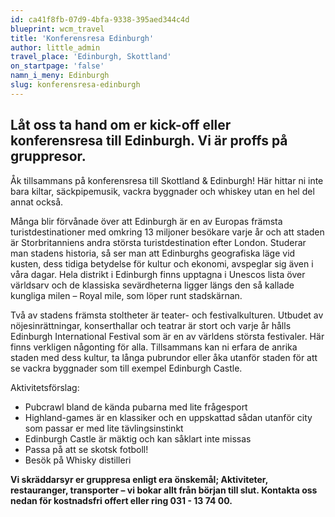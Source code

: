 ```yaml
---
id: ca41f8fb-07d9-4bfa-9338-395aed344c4d
blueprint: wcm_travel
title: 'Konferensresa Edinburgh'
author: little_admin
travel_place: 'Edinburgh, Skottland'
on_startpage: 'false'
namn_i_meny: Edinburgh
slug: konferensresa-edinburgh
---
```

<h2>Låt oss ta hand om er kick-off eller konferensresa till Edinburgh. Vi är proffs på gruppresor.</h2>
<p>Åk tillsammans på konferensresa till Skottland &amp; Edinburgh! Här hittar ni inte bara kiltar, säckpipemusik, vackra byggnader och whiskey utan en hel del annat också.</p>
<p>Många blir förvånade över att Edinburgh är en av Europas främsta turistdestinationer med omkring 13 miljoner besökare varje år och att staden är Storbritanniens andra största turistdestination efter London. Studerar man stadens historia, så ser man att Edinburghs geografiska läge vid kusten, dess tidiga betydelse för kultur och ekonomi, avspeglar sig även i våra dagar. Hela distrikt i Edinburgh finns upptagna i Unescos lista över världsarv och de klassiska sevärdheterna ligger längs den så kallade kungliga milen – Royal mile, som löper runt stadskärnan.</p>
<p>Två av stadens främsta stoltheter är teater- och festivalkulturen. Utbudet av nöjesinrättningar, konserthallar och teatrar är stort och varje år hålls Edinburgh International Festival som är en av världens största festivaler. Här finns verkligen någonting för alla. Tillsammans kan ni erfara de anrika staden med dess kultur, ta långa pubrundor eller åka utanför staden för att se vackra byggnader som till exempel Edinburgh Castle.</p>
<p>Aktivitetsförslag:</p>
<ul>
<li>Pubcrawl bland de kända pubarna med lite frågesport</li>
<li>Highland-games är en klassiker och en uppskattad sådan utanför city som passar er med lite tävlingsinstinkt</li>
<li>Edinburgh Castle är mäktig och kan såklart inte missas</li>
<li>Passa på att se skotsk fotboll!</li>
<li>Besök på Whisky distilleri</li>
</ul>
<p><strong>Vi skräddarsyr er gruppresa enligt era önskemål; Aktiviteter, restauranger, transporter – vi bokar allt från början till slut. <strong>Kontakta oss nedan för kostnadsfri offert eller ring 031 - 13 74 00.</strong></strong></p>
